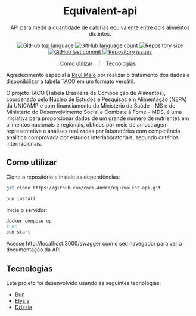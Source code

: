 <h1 align="center">
    Equivalent-api
</h1>

<p align="center">API para medir a quantidade de calorias equivalente entre dois alimentos distintos.</p>

<p align="center">
  <img alt="GitHub top language" src="https://img.shields.io/github/languages/top/codi-andre/equivalent-api.svg">

  <img alt="GitHub language count" src="https://img.shields.io/github/languages/count/codi-andre/equivalent-api.svg">

  <img alt="Repository size" src="https://img.shields.io/github/repo-size/codi-andre/equivalent-api.svg">
  <a href="https://github.com/codi-andre/equivalent-api/commits/master">
    <img alt="GitHub last commit" src="https://img.shields.io/github/last-commit/codi-andre/equivalent-api.svg">
  </a>

  <a href="https://github.com/codi-andre/equivalent-api/issues">
    <img alt="Repository issues" src="https://img.shields.io/github/issues/codi-andre/equivalent-api.svg">
  </a>
</p>

<p align="center">
  <a href="#como-utilizar">Como utilizar</a>&nbsp;&nbsp;&nbsp; |&nbsp;&nbsp;&nbsp;
  <a href="#tecnologias">Tecnologias</a>&nbsp;&nbsp;&nbsp;
</p>

Agradecimento especial a [Raul Melo](https://github.com/raulfdm) por realizar o tratamento dos dados e disponibilizar a [tabela TACO](http://www.nepa.unicamp.br/taco/tabela.php) em um formato versátil.

O projeto TACO (Tabela Brasileira de Composição de Alimentos), coordenado pelo Núcleo de Estudos e Pesquisas em Alimentação (NEPA) da UNICAMP e com financiamento do Ministério da Saúde – MS e do Ministério do Desenvolvimento Social e Combate à Fome – MDS, é uma iniciativa para proporcionar dados de um grande número de nutrientes em alimentos nacionais e regionais, obtidos por meio de amostragem representativa e análises realizadas por laboratórios com competência analítica comprovada por estudos interlaboratoriais, segundo critérios internacionais.

## Como utilizar

Clone o repositório e instale as dependências:

```bash
git clone https://github.com/codi-Andre/equivalent-api.git

bun install
```

Inicie o servidor:

```bash
docker compose up
# or
bun start
```

Acesse http://localhost:3000/swagger com o seu navegador para ver a documentação da API.

## Tecnologias

Este projeto foi desenvolvido usando as seguintes tecnologias:

- [Bun](https://bun.sh/)
- [Elysia](https://elysiajs.com/)
- [Drizzle](https://orm.drizzle.team/)
